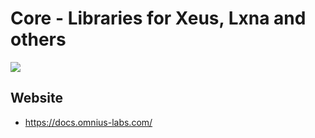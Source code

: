 # Core - Libraries for Xeus, Lxna and others

[![](https://github.com/omnius-labs/core/workflows/Builds/badge.svg)](https://github.com/omnius-labs/core/actions)

## Website

+ <https://docs.omnius-labs.com/>
